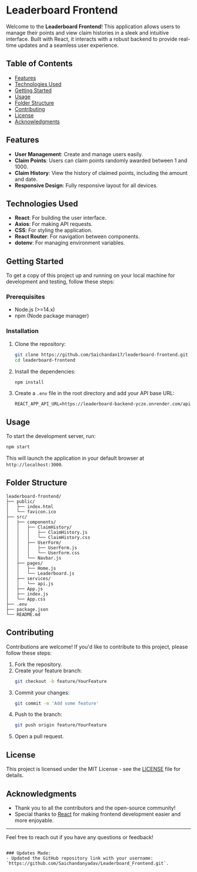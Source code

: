 # Leaderboard Frontend

Welcome to the **Leaderboard Frontend**! This application allows users to manage their points and view claim histories in a sleek and intuitive interface. Built with React, it interacts with a robust backend to provide real-time updates and a seamless user experience.

## Table of Contents

- [Features](#features)
- [Technologies Used](#technologies-used)
- [Getting Started](#getting-started)
- [Usage](#usage)
- [Folder Structure](#folder-structure)
- [Contributing](#contributing)
- [License](#license)
- [Acknowledgments](#acknowledgments)

## Features

- **User Management**: Create and manage users easily.
- **Claim Points**: Users can claim points randomly awarded between 1 and 1000.
- **Claim History**: View the history of claimed points, including the amount and date.
- **Responsive Design**: Fully responsive layout for all devices.

## Technologies Used

- **React**: For building the user interface.
- **Axios**: For making API requests.
- **CSS**: For styling the application.
- **React Router**: For navigation between components.
- **dotenv**: For managing environment variables.

## Getting Started

To get a copy of this project up and running on your local machine for development and testing, follow these steps:

### Prerequisites

- Node.js (>=14.x)
- npm (Node package manager)

### Installation

1. Clone the repository:

   ```bash
   git clone https://github.com/Saichandan17/leaderboard-frontend.git
   cd leaderboard-frontend
   ```

2. Install the dependencies:

   ```bash
   npm install
   ```

3. Create a `.env` file in the root directory and add your API base URL:

   ```plaintext
   REACT_APP_API_URL=https://leaderboard-backend-ycze.onrender.com/api
   ```

## Usage

To start the development server, run:

```bash
npm start
```

This will launch the application in your default browser at `http://localhost:3000`.

## Folder Structure

```
leaderboard-frontend/
├── public/
│   ├── index.html
│   └── favicon.ico
├── src/
│   ├── components/
│   │   ├── ClaimHistory/
│   │   │   ├── ClaimHistory.js
│   │   │   └── ClaimHistory.css
│   │   ├── UserForm/
│   │   │   ├── UserForm.js
│   │   │   └── UserForm.css
│   │   └── Navbar.js
│   ├── pages/
│   │   ├── Home.js
│   │   └── Leaderboard.js
│   ├── services/
│   │   └── api.js
│   ├── App.js
│   ├── index.js
│   └── App.css
├── .env
├── package.json
└── README.md
```

## Contributing

Contributions are welcome! If you'd like to contribute to this project, please follow these steps:

1. Fork the repository.
2. Create your feature branch:
   ```bash
   git checkout -b feature/YourFeature
   ```
3. Commit your changes:
   ```bash
   git commit -m 'Add some feature'
   ```
4. Push to the branch:
   ```bash
   git push origin feature/YourFeature
   ```
5. Open a pull request.

## License

This project is licensed under the MIT License - see the [LICENSE](LICENSE) file for details.

## Acknowledgments

- Thank you to all the contributors and the open-source community!
- Special thanks to [React](https://reactjs.org/) for making frontend development easier and more enjoyable.

---

Feel free to reach out if you have any questions or feedback!
```

### Updates Made:
- Updated the GitHub repository link with your username: `https://github.com/Saichandanyadav/Leaderboard_Frontend.git`.

